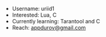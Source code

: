 - Username: uriid1
- Interested: Lua, C
- Currently learning: Tarantool and C
- Reach: appdurov@gmail.com

<!---
uriid1/uriid1 is a ✨ special ✨ repository because its `README.md` (this file) appears on your GitHub profile.
You can click the Preview link to take a look at your changes.
--->
